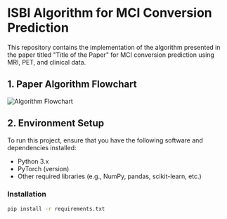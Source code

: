 # ISBI Algorithm for MCI Conversion Prediction

This repository contains the implementation of the algorithm presented in the paper titled "Title of the Paper" for MCI conversion prediction using MRI, PET, and clinical data.

## 1. Paper Algorithm Flowchart

![Algorithm Flowchart](path_to_algorithm_flowchart_image)

## 2. Environment Setup

To run this project, ensure that you have the following software and dependencies installed:

- Python 3.x
- PyTorch (version)
- Other required libraries (e.g., NumPy, pandas, scikit-learn, etc.)

### Installation

```bash
pip install -r requirements.txt

